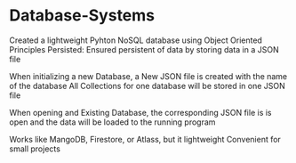 # Database-Systems

Created a lightweight Pyhton NoSQL database using Object Oriented Principles
Persisted: Ensured persistent of data by storing data in a JSON file 

When initializing a new Database, a New JSON file is created with the name of the database
All Collections for one database will be stored in one JSON file 

When opening and Existing Database, the corresponding JSON file is is open and the data will be loaded 
to the running program

Works like MangoDB, Firestore, or Atlass, but it lightweight 
Convenient for small projects
